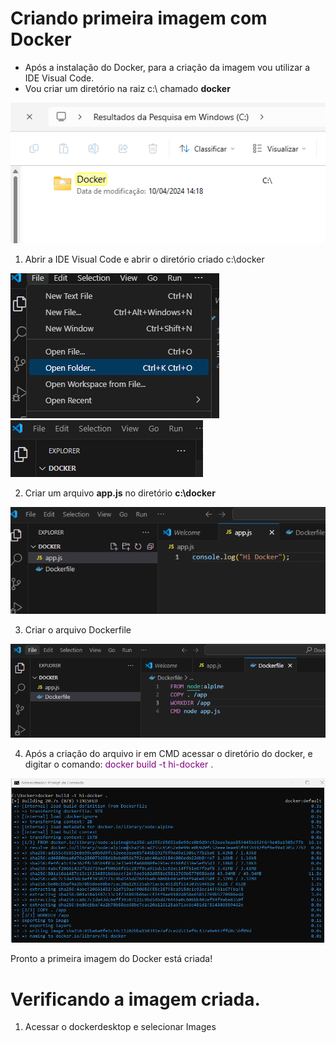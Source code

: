 # Criando primeira imagem com Docker

- Após a instalação do Docker, para a criação da imagem vou utilizar a IDE Visual Code.
- Vou criar um diretório na raiz c:\ chamado <b>docker</b>

<img src="https://github.com/JosiTubaroski/PrimeiraImagem/blob/main/img/01_Diretorio.png">

1) Abrir a IDE Visual Code e abrir o diretório criado c:\docker

<img src="https://github.com/JosiTubaroski/PrimeiraImagem/blob/main/img/02_Acessar_IDE_Docker.png">

<img src="https://github.com/JosiTubaroski/PrimeiraImagem/blob/main/img/03_Docker.png">

2) Criar um arquivo <b>app.js</b> no diretório <b>c:\docker</b>

<img src="https://github.com/JosiTubaroski/PrimeiraImagem/blob/main/img/04_NodeJS.png">

3) Criar o arquivo Dockerfile

<img src="https://github.com/JosiTubaroski/PrimeiraImagem/blob/main/img/05_Criar_DockerFile.png">

4) Após a criação do arquivo ir em CMD acessar o diretório do docker, e digitar o comando: <span style="color:purple">docker build -t hi-docker .</span>

<img src="https://github.com/JosiTubaroski/PrimeiraImagem/blob/main/img/06_Comando_CriarImagem.png">

Pronto a primeira imagem do Docker está criada!

# Verificando a imagem criada.

1) Acessar o dockerdesktop e selecionar Images




   
   

   


   

   

  
